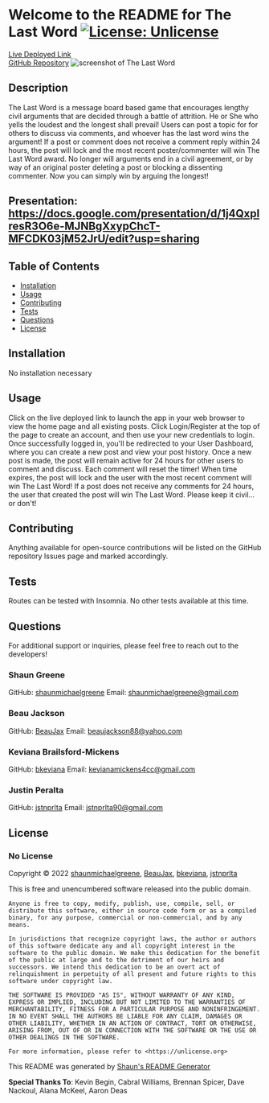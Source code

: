 
  # Welcome to the README for The Last Word  [![License: Unlicense](https://img.shields.io/badge/license-Unlicense-blue.svg)](http://unlicense.org/)
  [Live Deployed Link](https://the-last-word-2022.herokuapp.com/)  
  [GitHub Repository](https://github.com/shaunmichaelgreene/The-Last-Word)
  ![screenshot of The Last Word](https://i.imgur.com/9JsdTFB.png)

  ## Description
  The Last Word is a message board based game that encourages lengthy civil arguments that are decided through a battle of attrition. He or She who yells the loudest and the longest shall prevail! Users can post a topic for for others to discuss via comments, and whoever has the last word wins the argument! If a post or comment does not receive a comment reply within 24 hours, the post will lock and the most recent poster/commenter will win The Last Word award. No longer will arguments end in a civil agreement, or by way of an original poster deleting a post or blocking a dissenting commenter. Now you can simply win by arguing the longest! 

  ## Presentation: https://docs.google.com/presentation/d/1j4QxplresR3O6e-MJNBgXxypChcT-MFCDK03jM52JrU/edit?usp=sharing

  ## Table of Contents
  * [Installation](#installation)
  * [Usage](#usage)
  * [Contributing](#contributing)
  * [Tests](#tests)
  * [Questions](#questions)
  * [License](#license)

  ## Installation
  No installation necessary

  ## Usage
  Click on the live deployed link to launch the app in your web browser to view the home page and all existing posts. Click Login/Register at the top of the page to create an account, and then use your new credentials to login. Once successfully logged in, you'll be redirected to your User Dashboard, where you can create a new post and view your post history. Once a new post is made, the post will remain active for 24 hours for other users to comment and discuss. Each comment will reset the timer! When time expires, the post will lock and the user with the most recent comment will win The Last Word! If a post does not receive any comments for 24 hours, the user that created the post will win The Last Word. Please keep it civil... or don't!

  ## Contributing
  Anything available for open-source contributions will be listed on the GitHub repository Issues page and marked accordingly.

  ## Tests
  Routes can be tested with Insomnia. No other tests available at this time.

  ## Questions
  For additional support or inquiries, please feel free to reach out to the developers! 

  ### Shaun Greene  
  GitHub: [shaunmichaelgreene](https://github.com/shaunmichaelgreene)
  Email: shaunmichaelgreene@gmail.com

  ### Beau Jackson  
  GitHub: [BeauJax](https://github.com/BeauJax)
  Email: beaujackson88@yahoo.com

  ### Keviana Brailsford-Mickens   
  GitHub: [bkeviana](https://github.com/bkeviana)
  Email: kevianamickens4cc@gmail.com

  ### Justin Peralta  
  GitHub: [jstnprlta](https://github.com/jstnprlta)
  Email: jstnprlta90@gmail.com

  ## License
  ### No License
  Copyright &copy; 2022 [shaunmichaelgreene](https://github.com/shaunmichaelgreene), [BeauJax](https://github.com/BeauJax), [bkeviana](https://github.com/bkeviana), [jstnprlta](https://github.com/jstnprlta)

  This is free and unencumbered software released into the public domain.

    Anyone is free to copy, modify, publish, use, compile, sell, or
    distribute this software, either in source code form or as a compiled
    binary, for any purpose, commercial or non-commercial, and by any
    means.
    
    In jurisdictions that recognize copyright laws, the author or authors
    of this software dedicate any and all copyright interest in the
    software to the public domain. We make this dedication for the benefit
    of the public at large and to the detriment of our heirs and
    successors. We intend this dedication to be an overt act of
    relinquishment in perpetuity of all present and future rights to this
    software under copyright law.
    
    THE SOFTWARE IS PROVIDED "AS IS", WITHOUT WARRANTY OF ANY KIND,
    EXPRESS OR IMPLIED, INCLUDING BUT NOT LIMITED TO THE WARRANTIES OF
    MERCHANTABILITY, FITNESS FOR A PARTICULAR PURPOSE AND NONINFRINGEMENT.
    IN NO EVENT SHALL THE AUTHORS BE LIABLE FOR ANY CLAIM, DAMAGES OR
    OTHER LIABILITY, WHETHER IN AN ACTION OF CONTRACT, TORT OR OTHERWISE,
    ARISING FROM, OUT OF OR IN CONNECTION WITH THE SOFTWARE OR THE USE OR
    OTHER DEALINGS IN THE SOFTWARE.
    
    For more information, please refer to <https://unlicense.org>
    
    


  This README was generated by [Shaun's README Generator](https://github.com/shaunmichaelgreene/readme-generator)


**Special Thanks To**: Kevin Begin, Cabral Williams, Brennan Spicer, Dave Nackoul, Alana McKeel, Aaron Deas